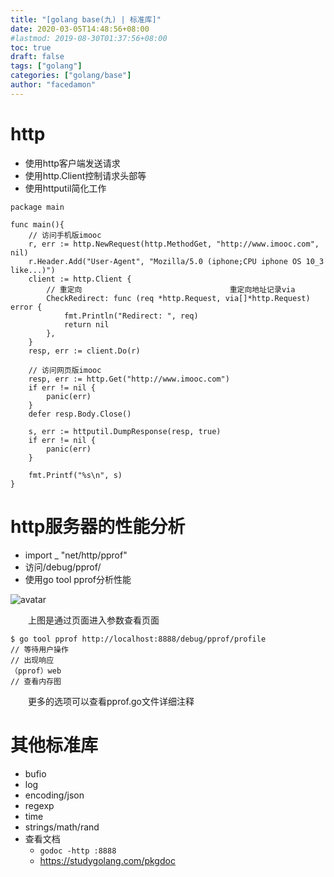 ```yaml
---
title: "[golang base(九) | 标准库]"
date: 2020-03-05T14:48:56+08:00
#lastmod: 2019-08-30T01:37:56+08:00
toc: true
draft: false
tags: ["golang"]
categories: ["golang/base"]
author: "facedamon"
---
```


# http
- 使用http客户端发送请求
- 使用http.Client控制请求头部等
- 使用httputil简化工作

```
package main

func main(){
    // 访问手机版imooc
    r, err := http.NewRequest(http.MethodGet, "http://www.imooc.com", nil)
    r.Header.Add("User-Agent", "Mozilla/5.0 (iphone;CPU iphone OS 10_3 like...)")
    client := http.Client {
        // 重定向                                 重定向地址记录via
        CheckRedirect: func (req *http.Request, via[]*http.Request) error {
            fmt.Println("Redirect: ", req)
            return nil 
        },
    }
    resp, err := client.Do(r)

    // 访问网页版imooc
    resp, err := http.Get("http://www.imooc.com")
    if err != nil {
        panic(err)
    }
    defer resp.Body.Close()

    s, err := httputil.DumpResponse(resp, true)
    if err != nil {
        panic(err)
    }

    fmt.Printf("%s\n", s)
}
```
# http服务器的性能分析
- import _ "net/http/pprof"
- 访问/debug/pprof/
- 使用go tool pprof分析性能

![avatar](https://cdn.jsdelivr.net/gh/facedamon/MarkDownPhotos@master/golang/debugpprof.png)

&emsp;&emsp;上图是通过页面进入参数查看页面

```
$ go tool pprof http://localhost:8888/debug/pprof/profile
// 等待用户操作
// 出现响应
（pprof）web
// 查看内存图
```
&emsp;&emsp;更多的选项可以查看pprof.go文件详细注释

# 其他标准库
- bufio
- log
- encoding/json
- regexp
- time
- strings/math/rand
- 查看文档
    - `godoc -http :8888`
    - https://studygolang.com/pkgdoc